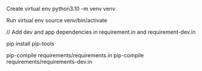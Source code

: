 Create virtual env
python3.10 -m venv venv

Run virtual env
source venv/bin/activate

// Add dev and app dependencies in requirement.in and requirement-dev.in

pip install pip-tools


pip-compile requirements/requirements.in
pip-compile requirements/requirements-dev.in

